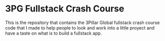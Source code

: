 # 3PG Fullstack Crash Course

This is the repository that contains the 3Pillar Global fullstack crash course code that I made to help people to look and
work into a little proyect and have a taste on what is to build a fullstack app.
